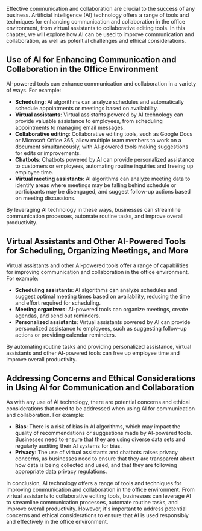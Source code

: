 

Effective communication and collaboration are crucial to the success of any business. Artificial intelligence (AI) technology offers a range of tools and techniques for enhancing communication and collaboration in the office environment, from virtual assistants to collaborative editing tools. In this chapter, we will explore how AI can be used to improve communication and collaboration, as well as potential challenges and ethical considerations.

Use of AI for Enhancing Communication and Collaboration in the Office Environment
---------------------------------------------------------------------------------

AI-powered tools can enhance communication and collaboration in a variety of ways. For example:

* **Scheduling**: AI algorithms can analyze schedules and automatically schedule appointments or meetings based on availability.
* **Virtual assistants**: Virtual assistants powered by AI technology can provide valuable assistance to employees, from scheduling appointments to managing email messages.
* **Collaborative editing**: Collaborative editing tools, such as Google Docs or Microsoft Office 365, allow multiple team members to work on a document simultaneously, with AI-powered tools making suggestions for edits or improvements.
* **Chatbots**: Chatbots powered by AI can provide personalized assistance to customers or employees, automating routine inquiries and freeing up employee time.
* **Virtual meeting assistants**: AI algorithms can analyze meeting data to identify areas where meetings may be falling behind schedule or participants may be disengaged, and suggest follow-up actions based on meeting discussions.

By leveraging AI technology in these ways, businesses can streamline communication processes, automate routine tasks, and improve overall productivity.

Virtual Assistants and Other AI-Powered Tools for Scheduling, Organizing Meetings, and More
-------------------------------------------------------------------------------------------

Virtual assistants and other AI-powered tools offer a range of capabilities for improving communication and collaboration in the office environment. For example:

* **Scheduling assistants**: AI algorithms can analyze schedules and suggest optimal meeting times based on availability, reducing the time and effort required for scheduling.
* **Meeting organizers**: AI-powered tools can organize meetings, create agendas, and send out reminders.
* **Personalized assistants**: Virtual assistants powered by AI can provide personalized assistance to employees, such as suggesting follow-up actions or providing calendar reminders.

By automating routine tasks and providing personalized assistance, virtual assistants and other AI-powered tools can free up employee time and improve overall productivity.

Addressing Concerns and Ethical Considerations in Using AI for Communication and Collaboration
----------------------------------------------------------------------------------------------

As with any use of AI technology, there are potential concerns and ethical considerations that need to be addressed when using AI for communication and collaboration. For example:

* **Bias**: There is a risk of bias in AI algorithms, which may impact the quality of recommendations or suggestions made by AI-powered tools. Businesses need to ensure that they are using diverse data sets and regularly auditing their AI systems for bias.
* **Privacy**: The use of virtual assistants and chatbots raises privacy concerns, as businesses need to ensure that they are transparent about how data is being collected and used, and that they are following appropriate data privacy regulations.

In conclusion, AI technology offers a range of tools and techniques for improving communication and collaboration in the office environment. From virtual assistants to collaborative editing tools, businesses can leverage AI to streamline communication processes, automate routine tasks, and improve overall productivity. However, it's important to address potential concerns and ethical considerations to ensure that AI is used responsibly and effectively in the office environment.

